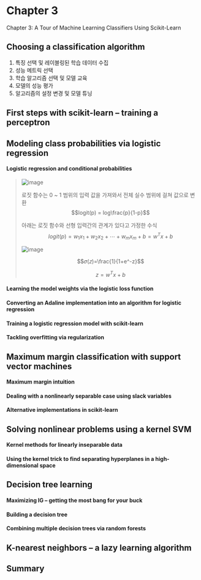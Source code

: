# Chapter 3
Chapter 3: A Tour of Machine Learning Classifiers Using Scikit-Learn


## Choosing a classification algorithm  
1. 특징 선택 및 레이블링된 학습 데이터 수집  
2. 성능 메트릭 선택  
3. 학습 알고리즘 선택 및 모델 교육  
4. 모델의 성능 평가  
5. 알고리즘의 설정 변경 및 모델 튜닝  
## First steps with scikit-learn – training a perceptron  
## Modeling class probabilities via logistic regression  
#### Logistic regression and conditional probabilities  
>   
> ![image](https://user-images.githubusercontent.com/63633387/190896820-ccf2b591-c8b5-48c7-bc82-176092a4d640.png)
>    
> 로짓 함수는 0 ~ 1 범위의 입력 값을 가져와서 전체 실수 범위에 걸쳐 값으로 변환
> $$logit(p) = log\frac{p}{1-p}$$
>   
> 아래는 로짓 함수와 선형 입력간의 관계가 있다고 가정한 수식
> $$logit(p) = w_1x_1 + w_2x_2 + \cdots + w_mx_m + b = w^Tx + b$$
>   
> ![image](https://user-images.githubusercontent.com/63633387/190896834-31833ce8-95bb-4ef9-8844-3b435711b922.png)  
>  
>  $$𝜎(𝑧)=\frac{1}{1+e^-z}$$
>  
>  $$z = w^Tx + b$$
>  
#### Learning the model weights via the logistic loss function  
#### Converting an Adaline implementation into an algorithm for logistic regression  
#### Training a logistic regression model with scikit-learn  
#### Tackling overfitting via regularization  
## Maximum margin classification with support vector machines  
#### Maximum margin intuition  
#### Dealing with a nonlinearly separable case using slack variables  
#### Alternative implementations in scikit-learn  
## Solving nonlinear problems using a kernel SVM  
#### Kernel methods for linearly inseparable data  
#### Using the kernel trick to find separating hyperplanes in a high-dimensional space  
## Decision tree learning  
#### Maximizing IG – getting the most bang for your buck  
#### Building a decision tree  
#### Combining multiple decision trees via random forests  
## K-nearest neighbors – a lazy learning algorithm  
## Summary 
 
